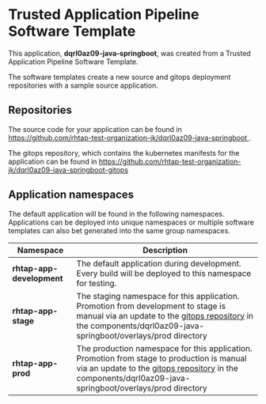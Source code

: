 # Trusted Application Pipeline Software Template

This application, **dqrl0az09-java-springboot**, was created from a Trusted Application Pipeline Software Template.

The software templates create a new source and gitops deployment repositories with a sample source application. 

## Repositories

The source code for your application can be found in [https://github.com/rhtap-test-organization-jk/dqrl0az09-java-springboot ](https://github.com/rhtap-test-organization-jk/dqrl0az09-java-springboot ).
 
The gitops repository, which contains the kubernetes manifests for the application can be found in 
[https://github.com/rhtap-test-organization-jk/dqrl0az09-java-springboot-gitops ](https://github.com/rhtap-test-organization-jk/dqrl0az09-java-springboot-gitops ) 

## Application namespaces 

The default application will be found in the following namespaces. Applications can be deployed into unique namespaces or multiple software templates can also bet generated into the same group namespaces.  

|  Namespace   |  Description   |  
| -------- | -------- |   
| **rhtap-app-development** | The default application during development. Every build will be deployed to this namespace for testing. | 
| **rhtap-app-stage** | The staging namespace for this application. Promotion from development to stage is manual via an update to the [gitops repository](https://github.com/rhtap-test-organization-jk/dqrl0az09-java-springboot-gitops ) in the components/dqrl0az09-java-springboot/overlays/prod directory |  
| **rhtap-app-prod** | The production namespace for this application. Promotion from stage to production is manual via an update to the [gitops repository](https://github.com/rhtap-test-organization-jk/dqrl0az09-java-springboot-gitops ) in the components/dqrl0az09-java-springboot/overlays/prod directory | 
